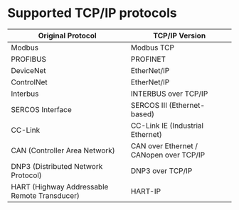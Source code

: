 
# Supported TCP/IP protocols

| Original Protocol                            | TCP/IP Version                          |
| -------------------------------------------- | --------------------------------------- |
| Modbus                                       | Modbus TCP                              |
| PROFIBUS                                     | PROFINET                                |
| DeviceNet                                    | EtherNet/IP                             |
| ControlNet                                   | EtherNet/IP                             |
| Interbus                                     | INTERBUS over TCP/IP                    |
| SERCOS Interface                             | SERCOS III (Ethernet-based)             |
| CC-Link                                      | CC-Link IE (Industrial Ethernet)        |
| CAN (Controller Area Network)                | CAN over Ethernet / CANopen over TCP/IP |
| DNP3 (Distributed Network Protocol)          | DNP3 over TCP/IP                        |
| HART (Highway Addressable Remote Transducer) | HART-IP                                 |
